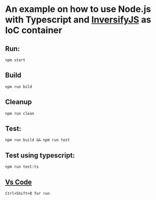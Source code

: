 # An example on how to use Node.js with Typescript and [InversifyJS](https://github.com/inversify/InversifyJS) as IoC container

## Run:
```
npm start
```
## Build
```
npm run bild
```
## Cleanup
```
npm run clean
```
## Test: 
```
npm run build && npm run test
```
## Test using typescript: 
```
npm run test:ts
```
## [Vs Code](https://code.visualstudio.com/)
```
Ctrl+Shift+B for run
```
